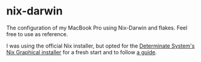 # nix-darwin

The configuration of my MacBook Pro using Nix-Darwin and flakes. Feel free to use as reference.

I was using the official Nix installer, but opted for the [Determinate System's Nix Graphical installer](https://determinate.systems/posts/graphical-nix-installer/) for a fresh start and to follow [a guide](https://nixcademy.com/2024/01/15/nix-on-macos/).